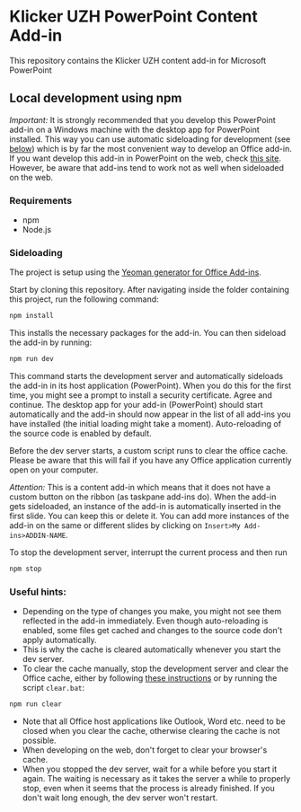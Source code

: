 # Klicker UZH PowerPoint Content Add-in
This repository contains the Klicker UZH content add-in for Microsoft PowerPoint

## Local development using npm

_Important:_
It is strongly recommended that you develop this PowerPoint add-in on a Windows machine with the desktop app for PowerPoint installed. This way you can use automatic sideloading for development (see [below](#sideloading)) which is by far the most convenient way to develop an Office add-in. If you want develop this add-in in PowerPoint on the web, check [this site](https://learn.microsoft.com/en-us/office/dev/add-ins/testing/sideload-office-add-ins-for-testing#sideload-a-yeoman-created-add-in-to-office-on-the-web). However, be aware that add-ins tend to work not as well when sideloaded on the web.

### Requirements
- npm
- Node.js

### Sideloading

The project is setup using the [Yeoman generator for Office Add-ins](https://github.com/OfficeDev/generator-office).

Start by cloning this repository. After navigating inside the folder containing this project, run the following command:

```sh
npm install
```
This installs the necessary packages for the add-in. You can then sideload the add-in by running:

```sh
npm run dev
```

This command starts the development server and automatically sideloads the add-in in its host application (PowerPoint). When you do this for the first time, you might see a prompt to install a security certificate. Agree and continue. The desktop app for your add-in (PowerPoint) should start automatically and the add-in should now appear in the list of all add-ins you have installed (the initial loading might take a moment). Auto-reloading of the source code is enabled by default.

Before the dev server starts, a custom script runs to clear the office cache. Please be aware that this will fail if you have any Office application currently open on your computer.

_Attention:_ This is a content add-in which means that it does not have a custom button on the ribbon (as taskpane add-ins do). When the add-in gets sideloaded, an instance of the add-in is automatically inserted in the first slide. You can keep this or delete it. You can add more instances of the add-in on the same or different slides by clicking on `Insert>My Add-ins>ADDIN-NAME`.

To stop the development server, interrupt the current process and then run

```sh
npm stop
```

### Useful hints:
- Depending on the type of changes you make, you might not see them reflected in the add-in immediately. Even though auto-reloading is enabled, some files get cached and changes to the source code don't apply automatically.
- This is why the cache is cleared automatically whenever you start the dev server.
- To clear the cache manually, stop the development server and clear the Office cache, either by following [these instructions](https://docs.microsoft.com/en-us/office/dev/add-ins/testing/clear-cache) or by running the script `clear.bat`:

```sh
npm run clear
```
- Note that all Office host applications like Outlook, Word etc. need to be closed when you clear the cache, otherwise clearing the cache is not possible.
- When developing on the web, don't forget to clear your browser's cache.
- When you stopped the dev server, wait for a while before you start it again. The waiting is necessary as it takes the server a while to properly stop, even when it seems that the process is already finished. If you don't wait long enough, the dev server won't restart.
